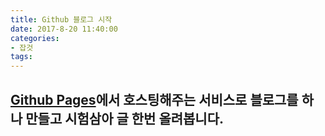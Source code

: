 ```yaml
---
title: Github 블로그 시작
date: 2017-8-20 11:40:00
categories:
- 잡것
tags:
---
```


[Github Pages](https://pages.github.com/ "Github Pages")에서 호스팅해주는 서비스로 블로그를 하나 만들고 시험삼아 글 한번 올려봅니다.
---